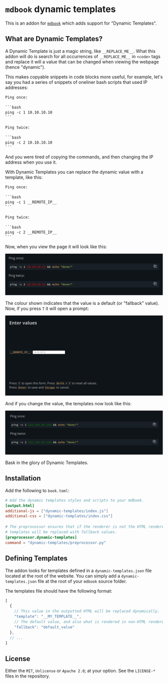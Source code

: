 # `mdbook` dynamic templates

This is an addon for [`mdbook`] which adds support for "Dynamic Templates".

## What are Dynamic Templates?

A Dynamic Template is just a magic string, like `__REPLACE_ME__`. What this addon will do is search
for all occurrences of `__REPLACE_ME__` in `<code>` tags and replace it will a value that can be
changed when viewing the webpage (hence "dynamic").

This makes copyable snippets in code blocks more useful, for example, let's say you had a series of snippets of oneliner bash scripts that used IP addresses:

    Ping once:

    ```bash
    ping -c 1 10.10.10.10
    ```

    Ping twice:

    ```bash
    ping -c 2 10.10.10.10
    ```

And you were tired of copying the commands, and then changing the IP address when you use it.

With Dynamic Templates you can replace the dynamic value with a template, like this:

    Ping once:

    ```bash
    ping -c 1 __REMOTE_IP__
    ```

    Ping twice:

    ```bash
    ping -c 2 __REMOTE_IP__
    ```

Now, when you view the page it will look like this:

![code snippet with ip address](./assets/screen1.png)

The colour shown indicates that the value is a default (or "fallback" value). Now, if you press `T` it will open a prompt:

![dynamic template form prompt](./assets/screen2.png)

And if you change the value, the templates now look like this:

![code snippets with custom values](./assets/screen3.png)

Bask in the glory of Dynamic Templates.

## Installation

Add the following to `book.toml`:

```toml
# Add the dynamic templates styles and scripts to your mdbook.
[output.html]
additional-js = ["dynamic-templates/index.js"]
additional-css = ["dynamic-templates/index.css"]

# The preprocessor ensures that if the renderer is not the HTML renderer then the
# templates will be replaced with fallback values.
[preprocessor.dynamic-templates]
command = "dynamic-templates/preprocessor.py"
```

## Defining Templates

The addon looks for templates defined in a `dynamic-templates.json` file located at the root of the website.
You can simply add a `dynamic-templates.json` file at the root of your `mdbook` source folder.

The templates file should have the following format:

```js
[
  {
    // This value in the outputted HTML will be replaced dynamically.
    "template": "__MY_TEMPLATE__",
    // The default value, and also what is rendered in non-HTML renderers.
    "fallback": "default_value"
  },
  // ...
]
```

## License

Either the `MIT`, `Unlicense` or `Apache 2.0`; at your option. See the `LICENSE-*` files in the repository.

[`mdbook`]: https://github.com/rust-lang/mdBook/
